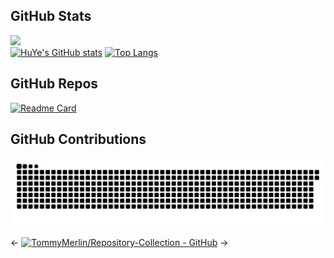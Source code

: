 ## GitHub Stats
![](https://komarev.com/ghpvc/?username=TommyMerlin)  
[![HuYe's GitHub stats](https://github-readme-stats.vercel.app/api?username=TommyMerlin)](https://github.com/TommyMerlin)  [![Top Langs](https://github-readme-stats.vercel.app/api/top-langs/?username=TommyMerlin&layout=compact)](https://github.com/TommyMerlin)   

## GitHub Repos
[![Readme Card](https://github-readme-stats.vercel.app/api/pin/?username=TommyMerlin&repo=Repository-Collection)](https://github.com/TommyMerlin/Repository-Collection)  

## GitHub Contributions
![](https://raw.githubusercontent.com/TommyMerlin/TommyMerlin/master/assets/github-contribution-grid-snake.svg)



<-
[![TommyMerlin/Repository-Collection - GitHub](https://gh-card.dev/repos/TommyMerlin/Repository-Collection.svg)](https://github.com/TommyMerlin/Repository-Collection)
->
